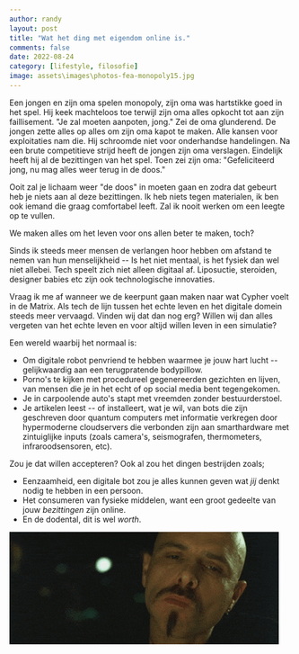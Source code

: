 ```yaml
---
author: randy
layout: post
title: "Wat het ding met eigendom online is."
comments: false
date: 2022-08-24
category: [lifestyle, filosofie]
image: assets\images\photos-fea-monopoly15.jpg
---
```


Een jongen en zijn oma spelen monopoly, zijn oma was hartstikke goed in het spel. Hij keek machteloos toe terwijl zijn oma alles opkocht tot aan zijn faillisement. "Je zal moeten aanpoten, jong." Zei de oma glunderend. De jongen zette alles op alles om zijn oma kapot te maken. Alle kansen voor exploitaties nam die. Hij schroomde niet voor onderhandse handelingen. Na een brute competitieve strijd heeft de jongen zijn oma verslagen. Eindelijk heeft hij al de bezittingen van het spel. Toen zei zijn oma: "Gefeliciteerd jong, nu mag alles weer terug in de doos."



Ooit zal je lichaam weer "de doos" in moeten gaan en zodra dat gebeurt heb je niets aan al deze bezittingen. Ik heb niets tegen materialen, ik ben ook iemand die graag comfortabel leeft. Zal ik nooit werken om een leegte op te vullen. 

We maken alles om het leven voor ons allen beter te maken, toch?

Sinds ik steeds meer mensen de verlangen hoor hebben om afstand te nemen van hun menselijkheid -- Is het niet mentaal, is het fysiek dan wel niet allebei. Tech speelt zich niet alleen digitaal af. Liposuctie, steroiden, designer babies etc zijn ook technologische innovaties.

Vraag ik me af wanneer we de keerpunt gaan maken naar wat Cypher voelt in de Matrix. Als tech de lijn tussen het echte leven en het digitale domein steeds meer vervaagd. Vinden wij dat dan nog erg? Willen wij dan alles vergeten van het echte leven en voor altijd willen leven in een simulatie? 

Een wereld waarbij het normaal is: 
- Om digitale robot penvriend te hebben waarmee je jouw hart lucht -- gelijkwaardig aan een terugpratende bodypillow. 
- Porno's te kijken met procedureel gegenereerden gezichten en lijven, van mensen die je in het echt of op social media bent tegengekomen. 
- Je in carpoolende auto's stapt met vreemden zonder bestuurderstoel. 
- Je artikelen leest -- of installeert, wat je wil, van bots die zijn geschreven door quantum computers met informatie verkregen door hypermoderne cloudservers die verbonden zijn aan smarthardware met zintuiglijke inputs (zoals camera's, seismografen, thermometers, infraroodsensoren, etc). 

Zou je dat willen accepteren? Ook al zou het dingen bestrijden zoals;
- Eenzaamheid, een digitale bot zou je alles kunnen geven wat _jij_ denkt nodig te hebben in een persoon.
- Het consumeren van fysieke middelen, want een groot gedeelte van jouw _bezittingen_ zijn online.
- En de dodental, dit is wel *worth*.

![Hij genoot echt van die simulatie steak](\assets\images\200.gif)